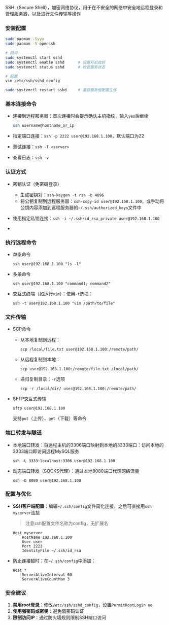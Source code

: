 SSH（Secure Shell），加密网络协议，用于在不安全的网络中安全地远程登录和管理服务器，以及进行文件传输等操作

### 安装配置

```bash
sudo pacman -Syyu
sudo pacman -S openssh

# 启用
sudo systemctl start sshd
sudo systemctl enable sshd		# 设置开机自启
sudo systemctl status sshd 		# 检查服务状态

# 配置
vim /etc/ssh/sshd_config

sudo systemctl restart sshd 	# 重启服务使配置生效
```



### **基本连接命令**

- 连接到远程服务器：首次连接时会提示确认主机指纹，输入`yes`后继续

  ```bash
  ssh username@hostname_or_ip
  ```

- 指定端口连接：`ssh -p 2222 user@192.168.1.100`，默认端口为22

- 测试连接：`ssh -T <server>`

- 查看日志：`ssh -v`

### **认证方式**

- 密钥认证（免密码登录）

  - 生成密钥对：`ssh-keygen -t rsa -b 4096`
  - 将公钥复制到远程服务器：`ssh-copy-id user@192.168.1.100`，或手动将公钥内容添加到远程服务器的`~/.ssh/authorized_keys`文件中
  
- 使用指定私钥连接：`ssh -i ~/.ssh/id_rsa_private user@192.168.1.100`

- 

### **执行远程命令**

- 单条命令

  ```
  ssh user@192.168.1.100 "ls -l"
  ```

- 多条命令

  ```
  ssh user@192.168.1.100 "command1; command2"
  ```

- 交互式终端（如运行`vim`）：使用`-t`选项：

  ```
  ssh -t user@192.168.1.100 "vim /path/to/file"
  ```

### **文件传输**

- SCP命令

  - 从本地复制到远程：

    ```
    scp /local/file.txt user@192.168.1.100:/remote/path/
    ```

  - 从远程复制到本地：

    ```
    scp user@192.168.1.100:/remote/file.txt /local/path/
    ```

  - 递归复制目录：`-r`选项

    ```
    scp -r /local/dir/ user@192.168.1.100:/remote/path/
    ```

- SFTP交互式传输

  ```
  sftp user@192.168.1.100
  ```

  支持`put`（上传）、`get`（下载）等命令

### **端口转发与隧道**

- 本地端口转发：将远程主机的3306端口映射到本地的3333端口：访问本地的3333端口即访问远程MySQL服务

  ```
  ssh -L 3333:localhost:3306 user@192.168.1.100
  ```

- 动态端口转发（SOCKS代理）：通过本地8080端口代理网络流量

  ```
  ssh -D 8080 user@192.168.1.100
  ```

### **配置与优化**

- **SSH客户端配置**：编辑`~/.ssh/config`文件简化连接，之后可直接用`ssh myserver`连接

  > 注意ssh配置文件名称为config，无扩展名

  ```
  Host myserver
      HostName 192.168.1.100
      User user
      Port 2222
      IdentityFile ~/.ssh/id_rsa
  ```

- 防止连接超时：在`~/.ssh/config`中添加：

  ```
  Host *
      ServerAliveInterval 60
      ServerAliveCountMax 3
  ```

### **安全建议**

1. **禁用root登录**：修改`/etc/ssh/sshd_config`，设置`PermitRootLogin no`
2. **使用强密码或密钥**：避免弱密码认证
3. **限制访问IP**：通过防火墙规则限制SSH端口访问

